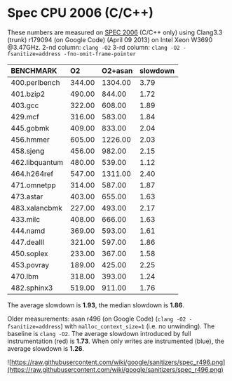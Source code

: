 # Spec CPU 2006 (C/C++)

These numbers are measured on [SPEC 2006](AddressSanitizerRunningSpecBenchmarks) (C/C++ only) using Clang3.3 (trunk) r179094 (on Google Code) (April 09 2013) on Intel Xeon W3690 @3.47GHz.
2-nd column: `clang -O2`
3-rd column: `clang -O2 -fsanitize=address -fno-omit-frame-pointer`

| BENCHMARK            |  O2       | O2+asan | slowdown|
|:---------------------|:----------|:--------|:--------|
|       400.perlbench  |      344.00|     1304.00|        3.79|
|           401.bzip2  |      490.00|      844.00|        1.72|
|             403.gcc  |      322.00|      608.00|        1.89|
|             429.mcf  |      316.00|      583.00|        1.84|
|           445.gobmk  |      409.00|      833.00|        2.04|
|           456.hmmer  |      605.00|     1226.00|        2.03|
|           458.sjeng  |      456.00|      982.00|        2.15|
|      462.libquantum  |      480.00|      539.00|        1.12|
|         464.h264ref  |      547.00|     1311.00|        2.40|
|         471.omnetpp  |      314.00|      587.00|        1.87|
|           473.astar  |      403.00|      655.00|        1.63|
|       483.xalancbmk  |      227.00|      493.00|        2.17|
|            433.milc  |      408.00|      666.00|        1.63|
|            444.namd  |      369.00|      593.00|        1.61|
|          447.dealII  |      321.00|      597.00|        1.86|
|          450.soplex  |      233.00|      367.00|        1.58|
|          453.povray  |      189.00|      425.00|        2.25|
|             470.lbm  |      318.00|      393.00|        1.24|
|         482.sphinx3  |      519.00|      911.00|        1.76|

The average slowdown is **1.93**, the median slowdown is **1.86**.

Older measurements: asan r496 (on Google Code) (`clang -O2 -fsanitize=address`) with `malloc_context_size=1` (i.e. no unwinding).
The baseline is `clang -O2`.
The average slowdown introduced by full instrumentation (red) is **1.73**.
When only writes are instrumented (blue), the average slowdown is **1.26**.

![https://raw.githubusercontent.com/wiki/google/sanitizers/spec_r496.png](https://raw.githubusercontent.com/wiki/google/sanitizers/spec_r496.png)